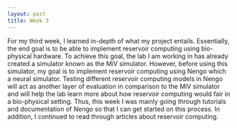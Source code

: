 ```yaml
---
layout: post
title: Week 3
---
```


For my third week, I learned in-depth of what my project entails. Essentially, the end goal is to be able to implement reservoir computing using bio-physical hardware. To achieve this goal, the lab I am working in has already created a simulator known as the MiV simulator. However, before using this simulator, my goal is to implement reservoir computing using Nengo which a neural simulator. Testing different reservoir computing models in Nengo will act as another layer of evaluation in comparison to the MiV simulator and will help the lab learn more about how reservoir computing would fair in a bio-physical setting. Thus, this week I was mainly going through tutorials and documentation of Nengo so that I can get started on this process. In addition, I continued to read through articles about reservoir computing. 
